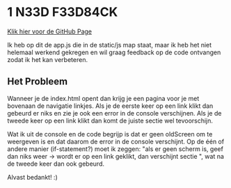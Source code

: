 # 1 N33D F33D84CK

[Klik hier voor de GitHub Page](https://mimaaa.github.io/index.html)

Ik heb op dit de app.js die in de static/js map staat, maar ik heb het niet helemaal werkend gekregen en wil graag feedback op de code ontvangen zodat ik het kan verbeteren.

## Het Probleem

Wanneer je de index.html opent dan krijg je een pagina voor je met bovenaan de navigatie linkjes. Als je de eerste keer op een link klikt dan gebeurd er niks en zie je ook een error in de console verschijnen. Als je de tweede keer op een link klikt dan komt de juiste sectie wel tevoorschijn.

Wat ik uit de console en de code begrijp is dat er geen oldScreen om te weergeven is en dat daarom de error in de console verschijnt. Op de één of andere manier (if-statement?) moet ik zeggen: "als er geen scherm is, geef dan niks weer -> wordt er op een link geklikt, dan verschijnt sectie <blabla>", wat na de tweede keer dan ook gebeurd.

Alvast bedankt! :)
